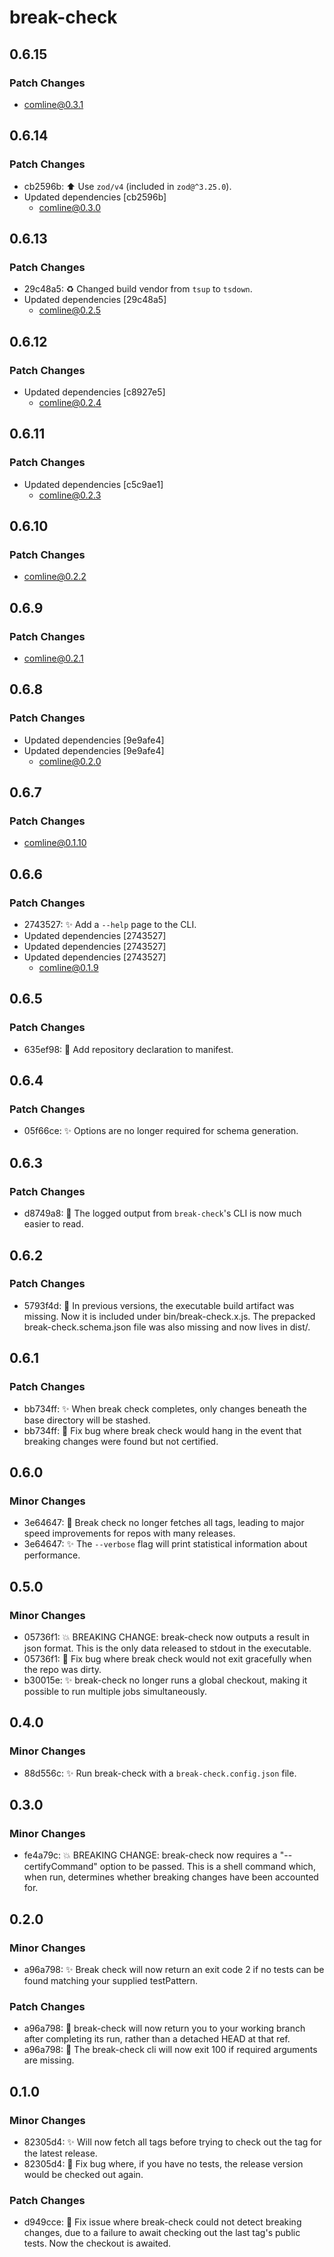 # break-check

## 0.6.15

### Patch Changes

- comline@0.3.1

## 0.6.14

### Patch Changes

- cb2596b: ⬆️ Use `zod/v4` (included in `zod@^3.25.0`).
- Updated dependencies [cb2596b]
  - comline@0.3.0

## 0.6.13

### Patch Changes

- 29c48a5: ♻️ Changed build vendor from `tsup` to `tsdown`.
- Updated dependencies [29c48a5]
  - comline@0.2.5

## 0.6.12

### Patch Changes

- Updated dependencies [c8927e5]
  - comline@0.2.4

## 0.6.11

### Patch Changes

- Updated dependencies [c5c9ae1]
  - comline@0.2.3

## 0.6.10

### Patch Changes

- comline@0.2.2

## 0.6.9

### Patch Changes

- comline@0.2.1

## 0.6.8

### Patch Changes

- Updated dependencies [9e9afe4]
- Updated dependencies [9e9afe4]
  - comline@0.2.0

## 0.6.7

### Patch Changes

- comline@0.1.10

## 0.6.6

### Patch Changes

- 2743527: ✨ Add a `--help` page to the CLI.
- Updated dependencies [2743527]
- Updated dependencies [2743527]
- Updated dependencies [2743527]
  - comline@0.1.9

## 0.6.5

### Patch Changes

- 635ef98: 🔧 Add repository declaration to manifest.

## 0.6.4

### Patch Changes

- 05f66ce: ✨ Options are no longer required for schema generation.

## 0.6.3

### Patch Changes

- d8749a8: 💬 The logged output from `break-check`'s CLI is now much easier to read.

## 0.6.2

### Patch Changes

- 5793f4d: 🐛 In previous versions, the executable build artifact was missing. Now it is included under bin/break-check.x.js. The prepacked break-check.schema.json file was also missing and now lives in dist/.

## 0.6.1

### Patch Changes

- bb734ff: ✨ When break check completes, only changes beneath the base directory will be stashed.
- bb734ff: 🐛 Fix bug where break check would hang in the event that breaking changes were found but not certified.

## 0.6.0

### Minor Changes

- 3e64647: 🚀 Break check no longer fetches all tags, leading to major speed improvements for repos with many releases.
- 3e64647: ✨ The `--verbose` flag will print statistical information about performance.

## 0.5.0

### Minor Changes

- 05736f1: 💥 BREAKING CHANGE: break-check now outputs a result in json format. This is the only data released to stdout in the executable.
- 05736f1: 🐛 Fix bug where break check would not exit gracefully when the repo was dirty.
- b30015e: ✨ break-check no longer runs a global checkout, making it possible to run multiple jobs simultaneously.

## 0.4.0

### Minor Changes

- 88d556c: ✨ Run break-check with a `break-check.config.json` file.

## 0.3.0

### Minor Changes

- fe4a79c: 💥 BREAKING CHANGE: break-check now requires a "--certifyCommand" option to be passed. This is a shell command which, when run, determines whether breaking changes have been accounted for.

## 0.2.0

### Minor Changes

- a96a798: ✨ Break check will now return an exit code 2 if no tests can be found matching your supplied testPattern.

### Patch Changes

- a96a798: 🐛 break-check will now return you to your working branch after completing its run, rather than a detached HEAD at that ref.
- a96a798: 🐛 The break-check cli will now exit 100 if required arguments are missing.

## 0.1.0

### Minor Changes

- 82305d4: ✨ Will now fetch all tags before trying to check out the tag for the latest release.
- 82305d4: 🐛 Fix bug where, if you have no tests, the release version would be checked out again.

### Patch Changes

- d949cce: 🐛 Fix issue where break-check could not detect breaking changes, due to a failure to await checking out the last tag's public tests. Now the checkout is awaited.
